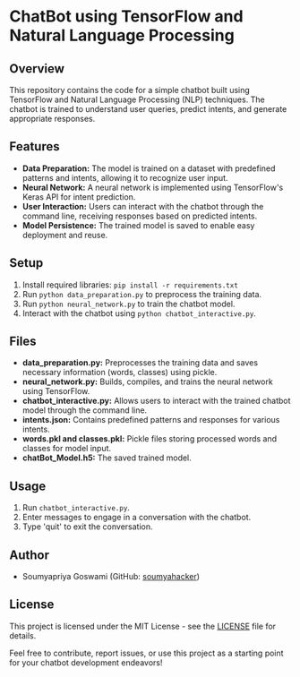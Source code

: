 # ChatBot using TensorFlow and Natural Language Processing

## Overview
This repository contains the code for a simple chatbot built using TensorFlow and Natural Language Processing (NLP) techniques. The chatbot is trained to understand user queries, predict intents, and generate appropriate responses.

## Features
- **Data Preparation:** The model is trained on a dataset with predefined patterns and intents, allowing it to recognize user input.
- **Neural Network:** A neural network is implemented using TensorFlow's Keras API for intent prediction.
- **User Interaction:** Users can interact with the chatbot through the command line, receiving responses based on predicted intents.
- **Model Persistence:** The trained model is saved to enable easy deployment and reuse.

## Setup
1. Install required libraries: `pip install -r requirements.txt`
2. Run `python data_preparation.py` to preprocess the training data.
3. Run `python neural_network.py` to train the chatbot model.
4. Interact with the chatbot using `python chatbot_interactive.py`.

## Files
- **data_preparation.py:** Preprocesses the training data and saves necessary information (words, classes) using pickle.
- **neural_network.py:** Builds, compiles, and trains the neural network using TensorFlow.
- **chatbot_interactive.py:** Allows users to interact with the trained chatbot model through the command line.
- **intents.json:** Contains predefined patterns and responses for various intents.
- **words.pkl and classes.pkl:** Pickle files storing processed words and classes for model input.
- **chatBot_Model.h5:** The saved trained model.

## Usage
1. Run `chatbot_interactive.py`.
2. Enter messages to engage in a conversation with the chatbot.
3. Type 'quit' to exit the conversation.

## Author
- Soumyapriya Goswami (GitHub: [soumyahacker](https://github.com/soumyahacker))

## License
This project is licensed under the MIT License - see the [LICENSE](LICENSE) file for details.

Feel free to contribute, report issues, or use this project as a starting point for your chatbot development endeavors!
